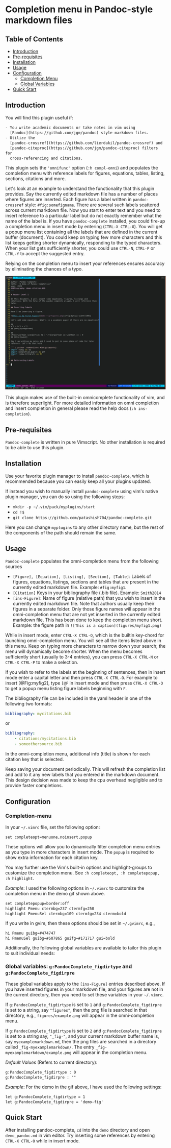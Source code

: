 # Completion menu in Pandoc-style markdown files

## Table of Contents

- [Introduction](#introduction)
- [Pre-requisites](#pre-requisites)
- [Installation](#installation)
- [Usage](#Usage)
- [Configuration](#configuration)
    - [Completion Menu](#completion-menu)
    - [Global Variables](#global-variables-gpandoccomplete_figdirtype-and-gpandoccomplete_figdirpre)
- [Quick Start](#quick-start)

## Introduction

You will find this plugin useful if:

    - You write academic documents or take notes in vim using
      [Pandoc](https://github.com/jgm/pandoc) style markdown files.
    - Utilize the
      [pandoc-crossref](https://github.com/lierdakil/pandoc-crossref) and
      [pandoc-citeproc](https://github.com/jgm/pandoc-citeproc) filters for
      cross-referencing and citations.

This plugin sets the `'omnifunc'` option (`:h compl-omni`) and populates the
completion menu with reference labels for figures, equations, tables, listing,
sections, citations and more.

Let's look at an example to understand the functionality that this plugin
provides. Say the currently edited markdown file has a number of places where
figures are inserted. Each figure has a label written in `pandoc-crossref`
style: `#fig:somefigname`. There are several such labels scattered across
current markdown file. Now you start to enter text and you need to insert
reference to a particular label but do not exactly remember what the name of
the label is.  If you have `pandoc-complete` installed, you could fire-up a
completion menu in insert mode by entering (`CTRL-X CTRL-O`). You will get a
popup menu list containing all the labels that are defined in the current
buffer (document). You could keep on typing few more characters and this list
keeps getting shorter dynamically, responding to the typed characters. When
your list gets sufficiently shorter, you could use `CTRL-N`, `CTRL-P` or
`CTRL-Y` to accept the suggested entry.

Relying on the completion menu to insert your references ensures accuracy by
eliminating the chances of a typo.

![A demonstration of how the CTRL-X CTRL-O key-chord fires up a completion menu](demo/Peek-demo.gif "Peek-demo")

This plugin makes use of the built-in omnicomplete functionality of vim, and is
therefore superlight. For more detailed information on omni completion and
insert completion in general please read the help docs (`:h ins-completion`).

## Pre-requisites

`Pandoc-complete` is written in pure Vimscript. No other installation is
required to be able to use this plugin.

## Installation

Use your favorite plugin manager to install `pandoc-complete`, which is
recommended because you can easily keep all your plugins updated.

If instead you wish to manually install `pandoc-complete` using vim's native
plugin manager, you can do so using the following steps:

- `mkdir -p ~/.vim/pack/myplugins/start`
- `cd !$`
- `git clone https://github.com/patashish704/pandoc-complete.git`

Here you can change `myplugins` to any other directory name, but the rest of the
components of the path should remain the same.

## Usage

`Pandoc-complete` populates the omni-completion menu from the following sources

- `[Figure], [Equation], [Listing], [Section], [Table]`: Labels of figures,
  equations, listings, sections and tables that are present in the currently
  edited markdown file. Example: `#fig:myfig1`.
- `[Citation]` Keys in your bibliography file (.bib file). Example: `Smith2014`
- `[ins-Figure]`: Name of figure (relative path) that you wish to insert in the
  currently edited markdown file. Note that authors usually keep their figures
  in a separate folder. Only those figure names will appear in the
  omni-completion menu that are not yet inserted in the currently edited
  markdown file. This has been done to keep the completion menu short. Example:
  the figure path in `![This is a caption](figures/myfig1.png)`

While in insert mode, enter `CTRL-X CTRL-O`, which is the builtin key-chord for
launching omni-completion menu. You will see all the items listed above in this
menu. Keep on typing more characters to narrow down your search; the menu will
dynamically become shorter. When the menu becomes sufficiently short (usually
to 3-4 entries), you can press `CTRL-X CTRL-N` or `CTRL-X CTRL-P` to make a
selection.

If you wish to refer to the labels at the beginning of sentences, then in
insert mode enter a capital letter and then press `CTRL-X CTRL-O`. For example
to insert [@Fig:myfig2], type `[@F` in insert mode and then press `CTRL-X
CTRL-O` to get a popup menu listing figure labels beginning with `F`.

The bibliography file can be included in the yaml header in one of the
following two formats:

``` yaml
bibliography: mycitations.bib
```

or

``` yaml
bibliography:
    - citations/mycitations.bib
    - someothersource.bib
```

In the omni-completion menu, additional info (title) is shown for each citation
key that is selected.

Keep saving your document periodically. This will refresh the completion list
and add to it any new labels that you entered in the markdown document. This
design decision was made to keep the cpu overhead negligible and to provide
faster completions.

## Configuration

### Completion-menu

In your `~/.vimrc` file, set the following option:

``` vim
set completeopt=menuone,noinsert,popup
```

These options will allow you to dynamically filter completion menu entries as
you type in more characters in insert mode. The `popup` is required to show
extra information for each citation key.

You may further use the Vim's built-in options and highlight-groups to
customize the completion menu. See `:h completeopt, :h completepopup, :h
highlight`.

*Example*: I used the following options in `~/.vimrc` to customize the
completion menu in the demo gif shown above.

``` vim
set completepopup=border:off
highlight Pmenu ctermbg=237 ctermfg=250
highlight PmenuSel ctermbg=109 ctermfg=234 cterm=bold
```

If you write in gvim, then these options should be set in `~/.gvimrc`, e.g.,

``` vim
hi Pmenu guibg=#474747
hi PmenuSel guibg=#607865 guifg=#171717 gui=bold
```

Additionally, the following global variables are available to tailor this
plugin to suit individual needs:

### Global variables: `g:PandocComplete_figdirtype` and `g:PandocComplete_figdirpre`

These global variables apply to the `[ins-Figure]` entries described above. If
you have inserted figures in your markdown file, and your figures are not in
the current directory, then you need to set these variables in your `~/.vimrc`.

If `g:PandocComplete_figdirtype` is set to `1` and `g:PandocComplete_figdirpre`
is set to a string, say `"figures"`, then the png file is searched in that
directory, e.g., `figures/example.png` will appear in the omni-completion menu.

If `g:PandocComplete_figdirtype` is set to `2` and `g:PandocComplete_figdirpre`
is set to a string say, `"_fig-"`, and your current markdown buffer name is,
say `myexamplemarkdown.md`, then the png files are searched in a directory
called `_fig-myexamplemarkdown/`. The entry
`_fig-myexamplemarkdown/example.png` will appear in the completion menu.

*Default Values* (Refers to current directory):

    g:PandocComplete_figdirtype : 0
    g:PandocComplete_figdirpre : ""

*Example*: For the demo in the gif above, I have used the following settings:

``` vim
let g:PandocComplete_figdirtype = 1
let g:PandocComplete_figdirpre = 'demo-fig'
```

## Quick Start

After installing pandoc-complete, `cd` into the `demo` directory and open
`demo_pandoc.md` in vim editor. Try inserting some references by entering
`CTRL-X CTRL-O` while in insert mode.
